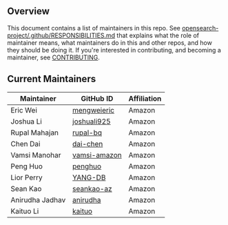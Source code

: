 ## Overview

This document contains a list of maintainers in this repo. See [opensearch-project/.github/RESPONSIBILITIES.md](https://github.com/opensearch-project/.github/blob/main/RESPONSIBILITIES.md#maintainer-responsibilities) that explains what the role of maintainer means, what maintainers do in this and other repos, and how they should be doing it. If you're interested in contributing, and becoming a maintainer, see [CONTRIBUTING](CONTRIBUTING.md).

## Current Maintainers

| Maintainer      | GitHub ID                                       | Affiliation |
|-----------------|-------------------------------------------------| ----------- |
| Eric Wei        | [mengweieric](https://github.com/mengweieric)   | Amazon      |
| Joshua Li       | [joshuali925](https://github.com/joshuali925)   | Amazon      |
| Rupal Mahajan   | [rupal-bq](https://github.com/rupal-bq)         | Amazon      |
| Chen Dai        | [dai-chen](https://github.com/dai-chen)         | Amazon      |
| Vamsi Manohar   | [vamsi-amazon](https://github.com/vamsi-amazon) | Amazon      |
| Peng Huo        | [penghuo](https://github.com/penghuo)           | Amazon      |
| Lior Perry      | [YANG-DB](https://github.com/YANG-DB)            | Amazon      |
| Sean Kao        | [seankao-az](https://github.com/seankao-az)     | Amazon      |
| Anirudha Jadhav | [anirudha](https://github.com/anirudha)         | Amazon      |
| Kaituo Li       | [kaituo](https://github.com/kaituo)             | Amazon      |
